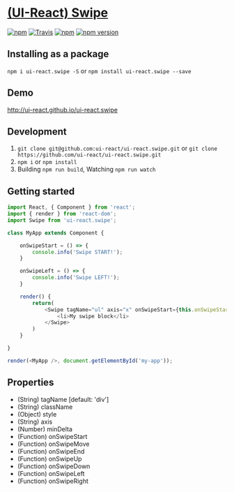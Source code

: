 # [(UI-React) Swipe](http://ui-react.github.io/ui-react.swipe)
[![npm](https://img.shields.io/npm/l/ui-react.swipe.svg?maxAge=2592000)](https://www.npmjs.com/package/ui-react.swipe)
[![Travis](https://img.shields.io/travis/ui-react/ui-react.swipe.svg?maxAge=2592000)](https://travis-ci.org/ui-react/ui-react.swipe)
[![npm](https://img.shields.io/npm/dt/ui-react.swipe.svg?maxAge=2592000)](https://www.npmjs.com/package/ui-react.swipe)
[![npm version](https://badge.fury.io/js/ui-react.swipe.svg)](https://badge.fury.io/js/ui-react.swipe)
## Installing as a package
`npm i ui-react.swipe -S` or `npm install ui-react.swipe --save`

## Demo
<http://ui-react.github.io/ui-react.swipe>

## Development
1. `git clone git@github.com:ui-react/ui-react.swipe.git` or `git clone https://github.com/ui-react/ui-react.swipe.git`
2. `npm i` or `npm install`
3. Building `npm run build`, Watching `npm run watch`

## Getting started
```javascript
import React, { Component } from 'react';
import { render } from 'react-dom';
import Swipe from 'ui-react.swipe';

class MyApp extends Component {

    onSwipeStart = () => {
        console.info('Swipe START!');
    }

    onSwipeLeft = () => {
        console.info('Swipe LEFT!');
    }

    render() {
        return(
            <Swipe tagName="ul" axis="x" onSwipeStart={this.onSwipeStart} onSwipeLeft={this.onSwipeLeft}>
                <li>My swipe block</li>
            </Swipe>
        )
    }

}

render(<MyApp />, document.getElementById('my-app'));
```

## Properties
- (String) tagName [default: 'div']
- (String) className
- (Object) style
- (String) axis
- (Number) minDelta
- (Function) onSwipeStart
- (Function) onSwipeMove
- (Function) onSwipeEnd
- (Function) onSwipeUp
- (Function) onSwipeDown
- (Function) onSwipeLeft
- (Function) onSwipeRight